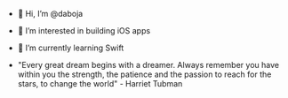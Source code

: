- 👋 Hi, I’m @daboja
- 👀 I’m interested in building iOS apps
- 🌱 I’m currently learning Swift

- "Every great dream begins with a dreamer. Always remember you have within you the strength, the patience and the passion to reach for the stars, to change the world" - Harriet Tubman

<!---
daboja/daboja is a ✨ special ✨ repository because its `README.md` (this file) appears on your GitHub profile.
You can click the Preview link to take a look at your changes.
--->
